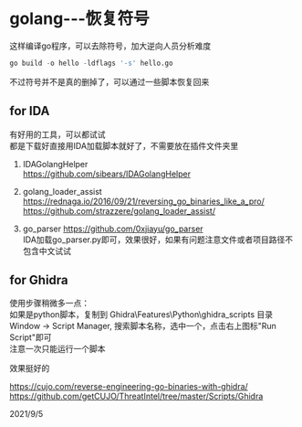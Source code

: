 # golang---恢复符号

这样编译go程序，可以去除符号，加大逆向人员分析难度  
```r
go build -o hello -ldflags '-s' hello.go
```
不过符号并不是真的删掉了，可以通过一些脚本恢复回来  

## for IDA
有好用的工具，可以都试试  
都是下载好直接用IDA加载脚本就好了，不需要放在插件文件夹里  

1. IDAGolangHelper  
https://github.com/sibears/IDAGolangHelper  

2. golang_loader_assist
https://rednaga.io/2016/09/21/reversing_go_binaries_like_a_pro/  
https://github.com/strazzere/golang_loader_assist/  

3. go_parser
https://github.com/0xjiayu/go_parser  
IDA加载go_parser.py即可，效果很好，如果有问题注意文件或者项目路径不包含中文试试  


## for Ghidra
使用步骤稍微多一点：  
如果是python脚本，复制到 Ghidra\Features\Python\ghidra_scripts 目录  
Window -> Script Manager, 搜索脚本名称，选中一个，点击右上图标"Run Script"即可  
注意一次只能运行一个脚本  

效果挺好的  

https://cujo.com/reverse-engineering-go-binaries-with-ghidra/  
https://github.com/getCUJO/ThreatIntel/tree/master/Scripts/Ghidra  


2021/9/5  

